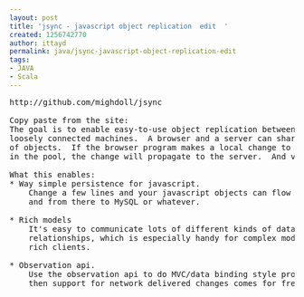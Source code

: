 ```yaml
---
layout: post
title: 'jsync - javascript object replication  edit  '
created: 1256742770
author: ittayd
permalink: java/jsync-javascript-object-replication-edit
tags:
- JAVA
- Scala
---
```

<pre>
http://github.com/mighdoll/jsync

Copy paste from the site:
The goal is to enable easy-to-use object replication between
loosely connected machines.  A browser and a server can share a pool
of objects.  If the browser program makes a local change to any object
in the pool, the change will propagate to the server.  And vice versa.

What this enables:
* Way simple persistence for javascript.  
    Change a few lines and your javascript objects can flow to the server
    and from there to MySQL or whatever.

* Rich models
    It's easy to communicate lots of different kinds of data and
    relationships, which is especially handy for complex models and
    rich clients.

* Observation api.  
    Use the observation api to do MVC/data binding style programming.  And 
    then support for network delivered changes comes for free.

</pre>
